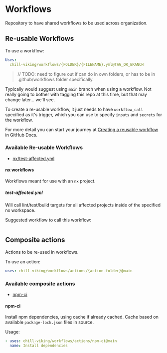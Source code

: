 # Workflows

Repository to have shared workflows to be used across organization.

## Re-usable Workflows

To use a workflow:

```yaml
Uses:
  chill-viking/workflows/{FOLDER}/{FILENAME}.yml@TAG_OR_BRANCH
```

> // TODO: need to figure out if can do in own folders, or has to be in .github/workflows folder specifically.

Typically would suggest using `main` branch when using a workflow. Not really going to bother with tagging this repo at this time, but that may change later... we'll see.

To create a re-usable workflow, it just needs to have `workflow_call` specified as it's trigger, which you can use to specify `inputs` and `secrets` for the workflow.

For more detail you can start your journey at [Creating a reusable workflow](https://docs.github.com/en/actions/using-workflows/reusing-workflows#creating-a-reusable-workflow) in GitHub Docs.

### Available Re-usable Workflows

- [nx/test-affected.yml](#test-affectedyml)

#### nx workflows

Workflows meant for use with an `nx` project.

##### test-affected.yml

Will call lint/test/build targets for all affected projects inside of the specified nx workspace.

Suggested workflow to call this workflow:

```yml

```

## Composite actions

Actions to be re-used in workflows.

To use an action:

```yml
uses: chill-viking/workflows/actions/{action-folder}@main
```

### Available composite actions

- [npm-ci](#npm-ci)

#### npm-ci

Install npm dependencies, using cache if already cached. Cache based on available `package-lock.json` files in source.

Usage:

```yml
- uses: chill-viking/workflows/actions/npm-ci@main
  name: Install dependencies
```
